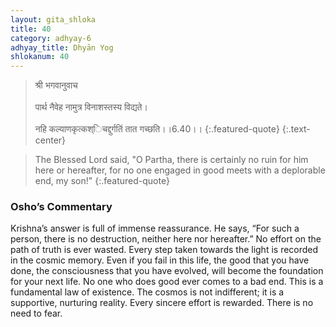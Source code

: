 ```yaml
---
layout: gita_shloka
title: 40
category: adhyay-6
adhyay_title: Dhyān Yog
shlokanum: 40
---
```


> श्री भगवानुवाच<br><br>पार्थ नैवेह नामुत्र विनाशस्तस्य विद्यते।<br><br>नहि कल्याणकृत्कश्िचद्दुर्गतिं तात गच्छति।।6.40।।
{:.featured-quote} 
{:.text-center}

> The Blessed Lord said, "O Partha, there is certainly no ruin for him here or hereafter, for no one engaged in good meets with a deplorable end, my son!"
{:.featured-quote}

### Osho’s Commentary
Krishna’s answer is full of immense reassurance. He says, “For such a person, there is no destruction, neither here nor hereafter.”
No effort on the path of truth is ever wasted. Every step taken towards the light is recorded in the cosmic memory. Even if you fail in this life, the good that you have done, the consciousness that you have evolved, will become the foundation for your next life.
No one who does good ever comes to a bad end. This is a fundamental law of existence. The cosmos is not indifferent; it is a supportive, nurturing reality. Every sincere effort is rewarded. There is no need to fear.
